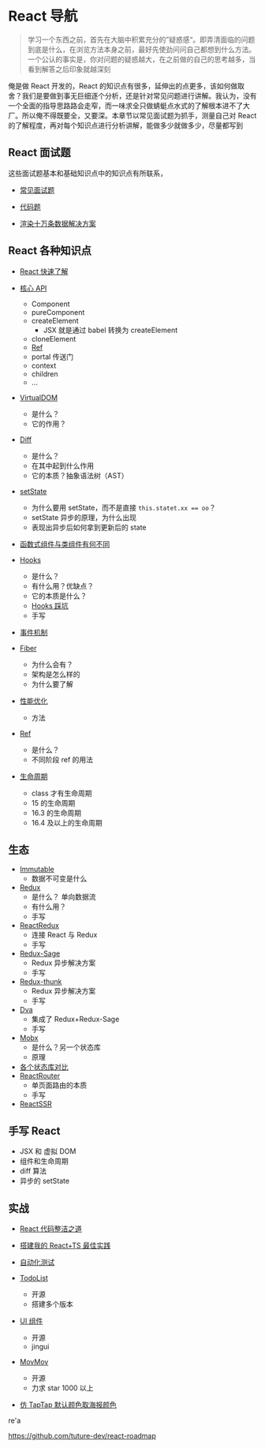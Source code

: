 # React 导航

> 学习一个东西之前，首先在大脑中积累充分的”疑惑感“。即弄清面临的问题到底是什么，在浏览方法本身之前，最好先使劲问问自己都想到什么方法。一个公认的事实是，你对问题的疑惑越大，在之前做的自己的思考越多，当看到解答之后印象就越深刻

俺是做 React 开发的，React 的知识点有很多，延伸出的点更多，该如何做取舍？我们是要做到事无巨细逐个分析，还是针对常见问题进行讲解。我认为，没有一个全面的指导思路路会走窄，而一味求全只做蜻蜓点水式的了解根本进不了大厂。所以俺不得既要全，又要深。本章节以常见面试题为抓手，测量自己对 React 的了解程度，再对每个知识点进行分析讲解，能做多少就做多少，尽量都写到

## React 面试题

这些面试题基本和基础知识点中的知识点有所联系，

- [常见面试题](./面试题/)
- [代码题](./面试题/代码题.md)

- [渲染十万条数据解决方案](./面试题/渲染十万条数据解决方案.md)

## React 各种知识点

- [React 快速了解](./React快速了解.md)
- [核心 API](./核心API.md)

  - Component
  - pureComponent
  - createElement
    - JSX 就是通过 babel 转换为 createElement
  - cloneElement
  - [Ref](./Ref.md)
  - portal 传送门
  - context
  - children
  - ...

- [VirtualDOM](./VirtualDOM.md)
  - 是什么？
  - 它的作用？
- [Diff](./Diff.md)
  - 是什么？
  - 在其中起到什么作用
  - 它的本质？抽象语法树（AST）
- [setState](./快问快答setState.md)
  - 为什么要用 setState，而不是直接 `this.statet.xx == oo`？
  - setState 异步的原理，为什么出现
  - 表现出异步后如何拿到更新后的 state
- [函数式组件与类组件有何不同](./函数式组件与类组件有何不同.md)

- [Hooks](./Hooks.md)

  - 是什么？
  - 有什么用？优缺点？
  - 它的本质是什么？
  - [Hooks 踩坑](./Hooks踩坑.md)
  - 手写

- [事件机制](./事件机制.md)
- [Fiber](./Fiber.md)
  - 为什么会有？
  - 架构是怎么样的
  - 为什么要了解
- [性能优化](./性能优化.md)
  - 方法
- [Ref](./Ref.md)
  - 是什么？
  - 不同阶段 ref 的用法
- [生命周期](./生命周期.md)
  - class 才有生命周期
  - 15 的生命周期
  - 16.3 的生命周期
  - 16.4 及以上的生命周期

## 生态

- [Immutable](./生态/Immutable.md)
  - 数据不可变是什么
- [Redux](./生态/Redux.md)
  - 是什么？ 单向数据流
  - 有什么用？
  - 手写
- [ReactRedux](./生态/ReactRedux.md)
  - 连接 React 与 Redux
  - 手写
- [Redux-Sage](./生态/Redux-Sage.md)
  - Redux 异步解决方案
  - 手写
- [Redux-thunk](./生态/Redux-thunk.md)
  - Redux 异步解决方案
  - 手写
- [Dva](./生态/Dva.md)
  - 集成了 Redux+Redux-Sage
  - 手写
- [Mobx](./生态/Mobx.md)
  - 是什么？另一个状态库
  - 原理
- [各个状态库对比](./生态/各个状态库对比.md)
- [ReactRouter](./生态/ReactRouter.md)
  - 单页面路由的本质
  - 手写
- [ReactSSR](./生态/ReactSSR.md)

## 手写 React

- JSX 和 虚拟 DOM
- 组件和生命周期
- diff 算法
- 异步的 setState

## 实战

- [React 代码整洁之道](./实战/React代码整洁之道.md)

- [搭建我的 React+TS 最佳实践](./实战/搭建我的React+TS最佳实践.md)

- [自动化测试](./实战/自动化测试.md)

- [TodoList](./实战/TodoList.md)

  - 开源
  - 搭建多个版本

- [UI 组件](./实战/UI组件.md)
  - 开源
  - jingui
- [MovMov](./实战/MovMov.md)
  - 开源
  - 力求 star 1000 以上
- [仿 TapTap 默认颜色取海报颜色](./实战/仿TapTap默认颜色取海报颜色.md)







re'a

https://github.com/tuture-dev/react-roadmap
